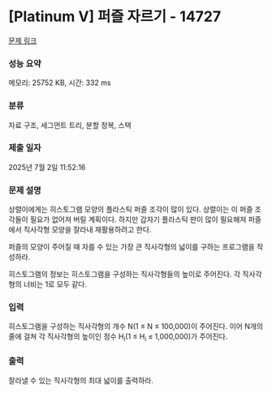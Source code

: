 # [Platinum V] 퍼즐 자르기 - 14727 

[문제 링크](https://www.acmicpc.net/problem/14727) 

### 성능 요약

메모리: 25752 KB, 시간: 332 ms

### 분류

자료 구조, 세그먼트 트리, 분할 정복, 스택

### 제출 일자

2025년 7월 2일 11:52:16

### 문제 설명

<p>상렬이에게는 히스토그램 모양의 플라스틱 퍼즐 조각이 많이 있다. 상렬이는 이 퍼즐 조각들이 필요가 없어져 버릴 계획이다. 하지만 갑자기 플라스틱 판이 많이 필요해져 퍼즐에서 직사각형 모양을 잘라내 재활용하려고 한다.</p>

<p>퍼즐의 모양이 주어질 때 자를 수 있는 가장 큰 직사각형의 넓이를 구하는 프로그램을 작성하라.</p>

<p>히스토그램의 정보는 히스토그램을 구성하는 직사각형들의 높이로 주어진다. 각 직사각형의 너비는 1로 모두 같다.</p>

### 입력 

 <p>히스토그램을 구성하는 직사각형의 개수 N(1 ≤ N ≤ 100,000)이 주어진다. 이어 N개의 줄에 걸쳐 각 직사각형의 높이인 정수 H<sub>i</sub>(1 ≤ H<sub>i</sub> ≤ 1,000,000)가 주어진다.</p>

### 출력 

 <p>잘라낼 수 있는 직사각형의 최대 넓이를 출력하라.</p>

